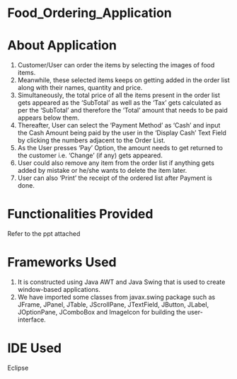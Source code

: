# Food_Ordering_Application

# About Application

1. Customer/User can order the items by selecting the images of food items.
2. Meanwhile, these selected items keeps on getting added in the order list along with their names, quantity and price. 
3. Simultaneously, the total price of all the items present in the order list gets appeared as the ‘SubTotal’ as well as the ‘Tax’ gets calculated as per the ‘SubTotal’ and therefore the ‘Total’ amount that needs to be paid appears below them. 
4. Thereafter, User can select the ‘Payment Method’ as ‘Cash’ and input the Cash Amount being paid by the user in the ‘Display Cash’ Text Field by clicking the numbers adjacent to the Order List.
5. As the User presses ‘Pay’ Option, the amount needs to get returned to the customer i.e. ‘Change’ (if any) gets appeared.
6. User could also remove any item from the order list if anything gets added by mistake or he/she wants to delete the item later.
7. User can also ‘Print’ the receipt of the ordered list after Payment is done.


# Functionalities Provided

Refer to the ppt attached


# Frameworks Used

1. It is constructed using Java AWT and Java Swing that is used to create window-based applications.
2. We have imported some classes from javax.swing package such as JFrame, JPanel, JTable, JScrollPane, JTextField, JButton, JLabel, JOptionPane, JComboBox and ImageIcon for building the user-interface.


# IDE Used

Eclipse
